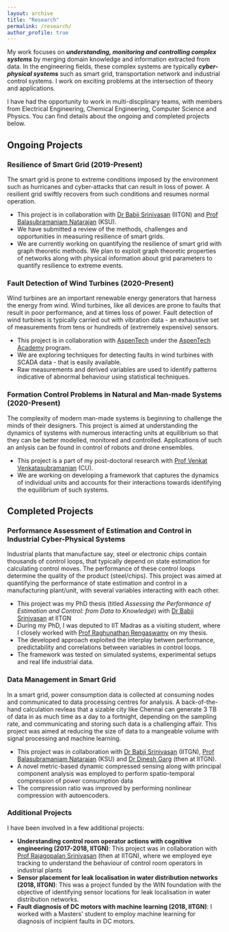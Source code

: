 ```yaml
---
layout: archive
title: "Research"
permalink: /research/
author_profile: true
---
```


My work focuses on ***understanding, monitoring and controlling complex systems*** by merging domain knowledge and information extracted from data. In the engineering fields,
these complex systems are typically ***cyber-physical systems*** such as smart grid, transportation network and industrial control systems. I work on exciting problems at the
intersection of theory and applications.

I have had the opportunity to work in multi-discplinary teams, with members from Electrical Engineering, Chemical Engineering, Computer Science and Physics. You can find details
about the ongoing and completed projects below.

<!-- 
{% include base_path %}

{% for post in site.research/ reversed %}
  {% include archive-single.html %}
{% endfor %} -->

## Ongoing Projects

### Resilience of Smart Grid (2019-Present)
The smart grid is prone to extreme conditions imposed by the environment such as hurricanes and cyber-attacks that can result in loss of power. A resilient grid swiftly recovers
from such conditions and resumes normal operation.
- This project is in collaboration with [Dr Babji Srinivasan](https://www.iitgn.ac.in/faculty/chemical/fac-babji) (IITGN) and
[Prof Balasubramaniam Natarajan](http://www.ece.k-state.edu/people/faculty/natarajan/) (KSU).
- We have submitted a review of the methods, challenges and opportunities in measuring resilience of smart grids.
- We are currently working on quantifying the resilience of smart grid with graph theoretic methods. We plan to exploit graph theoretic properties of networks along with physical
information about grid parameters to quantify resilience to extreme events.

### Fault Detection of Wind Turbines (2020-Present)
Wind turbines are an important renewable energy generators that harness the energy from wind. Wind turbines, like all devices are prone to faults that result in poor performance,
and at times loss of power. Fault detection of wind turbines is typically carried out with vibration data - an exhaustive set of measurements from tens or hundreds of (extremely
expensive) sensors.
- This project is in collaboration with [AspenTech](https://www.aspentech.com/) under the
[AspenTech Academy](https://www.aspentech.com/en/resources/press-releases/aspentech-announces-aspentech-academy15032387419) program.
- We are exploring techniques for detecting faults in wind turbines with SCADA data - that is easily available.
- Raw measurements and derived variables are used to identify patterns indicative of abnormal behaviour using statistical techniques.

### Formation Control Problems in Natural and Man-made Systems (2020-Present)
The complexity of modern man-made systems is beginning to challenge the minds of their designers. This project is aimed at understanding the dynamics of systems with numerous
interacting units at equilibrium so that they can be better modelled, monitored and controlled. Applications of such an anlysis can be found in control of robots and drone ensembles.
- This project is a part of my post-doctoral research with [Prof Venkat Venkatasubramanian](https://datascience.columbia.edu/venkat-venkatasubramanian-0) (CU).
- We are working on developing a framework that captures the dynamics of individual units and accounts for their interactions towards identifying the equilibrium of such systems.

<!-- ### Understanding Neural Networks
 -->
## Completed Projects

### Performance Assessment of Estimation and Control in Industrial Cyber-Physical Systems
Industrial plants that manufacture say, steel or electronic chips contain thousands of control loops, that typically depend on state estimation for calculating control moves. The
performance of these control loops determine the quality of the product (steel/chips). This project was aimed at quantifying the performance of state estimation and control in a
manufacturing plant/unit, with several variables interacting with each other.
- This project was my PhD thesis (titled *Assessing the Performance of Estimation and Control: from Data to Knowledge*) with
[Dr Babji Srinivasan](https://www.iitgn.ac.in/faculty/chemical/fac-babji) at IITGN
- During my PhD, I was deputed to IIT Madras as a visiting student, where I closely worked with [Prof Raghunathan Rengaswamy](https://che.iitm.ac.in/?page_id=380) on my thesis.
- The developed approach exploited the interplay betwen performance, predictability and correlations between variables in control loops.
- The framework was tested on simulated systems, experimental setups and real life industrial data.

### Data Management in Smart Grid
In a smart grid, power consumption data is collected at consuming nodes and communicated to data processing centres for analysis. A back-of-the-hand calculation revleas that a
sizable city like Chennai can generate 3 TB of data in as much time as a day to a fortnight, depending on the sampling rate, and communicating and storing such data is a challenging
affair. This project was aimed at reducing the size of data to a mangeable volume with signal processing and machine learning.
- This project was in collaboration with [Dr Babji Srinivasan](https://www.iitgn.ac.in/faculty/chemical/fac-babji) (IITGN), 
[Prof Balasubramaniam Natarajan](http://www.ece.k-state.edu/people/faculty/natarajan/) (KSU) and
[Dr Dinesh Garg](https://researcher.watson.ibm.com/researcher/view.php?person=in-garg.dinesh) (then at IITGN).
- A novel metric-based dynamic compressed sensing along with principal component analysis was employed to perform spatio-temporal compression of power consumption data
- The compression ratio was improved by performing nonlinear compression with autoencoders.

### Additional Projects
I have been involved in a few additional projects:
- **Understanding control room operator actions with cognitive engineering (2017-2018, IITGN)**: This project was in collaboration with
[Prof Rajagopalan Srinivasan](https://che.iitm.ac.in/?page_id=457) (then at IITGN), where we employed eye tracking to understand the behaviour of control room operators in industrial
plants
- **Sensor placement for leak localisation in water distribution networks (2018, IITGN)**: This was a project funded by the WIN foundation with the objective of identifying sensor
locations for leak localisation in water distribution networks.
- **Fault diagnosis of DC motors with machine learning (2018, IITGN)**: I worked with a Masters' student to employ machine learning for diagnosis of incipient faults in DC motors.